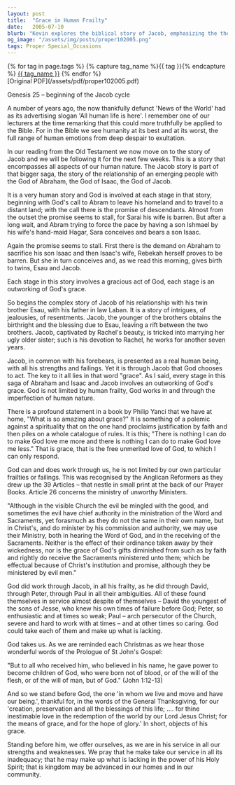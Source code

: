 ```yaml
---
layout: post
title:  "Grace in Human Frailty"
date:   2005-07-10
blurb: "Kevin explores the biblical story of Jacob, emphasizing the theme of grace throughout the narrative. He illustrates how God's grace works through human imperfection, as seen in the lives of biblical figures like Jacob, David, Peter, and Paul. The sermon reassures that God's love is unmerited and constant, and that through grace, we are empowered to become children of God, despite our weaknesses."
og_image: "/assets/img/posts/proper102005.png"
tags: Proper Special_Occasions
---    
```

<div class="tag-pills">
  {% for tag in page.tags %}
    {% capture tag_name %}{{ tag }}{% endcapture %}
    <a href="{{ site.baseurl }}/tag/{{ tag_name | slugify }}" class="tag-pill">{{ tag_name }}</a>
  {% endfor %}
</div>
[Original PDF](/assets/pdf/proper102005.pdf)

Genesis 25 – beginning of the Jacob cycle

A number of years ago, the now thankfully defunct 'News of the World' had as its advertising slogan 'All human life is here'. I remember one of our lecturers at the time remarking that this could more truthfully be applied to the Bible. For in the Bible we see humanity at its best and at its worst, the full range of human emotions from deep despair to exultation.

In our reading from the Old Testament we now move on to the story of Jacob and we will be following it for the next few weeks. This is a story that encompasses all aspects of our human nature. The Jacob story is part of that bigger saga, the story of the relationship of an emerging people with the God of Abraham, the God of Isaac, the God of Jacob.

It is a very human story and God is involved at each stage in that story, beginning with God's call to Abram to leave his homeland and to travel to a distant land; with the call there is the promise of descendants. Almost from the outset the promise seems to stall, for Sarai his wife is barren. But after a long wait, and Abram trying to force the pace by having a son Ishmael by his wife's hand-maid Hagar, Sara conceives and bears a son Isaac.

Again the promise seems to stall. First there is the demand on Abraham to sacrifice his son Isaac and then Isaac's wife, Rebekah herself proves to be barren. But she in turn conceives and, as we read this morning, gives birth to twins, Esau and Jacob.

Each stage in this story involves a gracious act of God, each stage is an outworking of God's grace.

So begins the complex story of Jacob of his relationship with his twin brother Esau, with his father in law Laban. It is a story of intrigues, of jealousies, of resentments. Jacob, the younger of the brothers obtains the birthright and the blessing due to Esau, leaving a rift between the two brothers. Jacob, captivated by Rachel's beauty, is tricked into marrying her ugly older sister; such is his devotion to Rachel, he works for another seven years.

Jacob, in common with his forebears, is presented as a real human being, with all his strengths and failings. Yet it is through Jacob that God chooses to act. The key to it all lies in that word "grace". As I said, every stage in this saga of Abraham and Isaac and Jacob involves an outworking of God's grace. God is not limited by human frailty, God works in and through the imperfection of human nature.

There is a profound statement in a book by Philip Yanci that we have at home, "What is so amazing about grace?" It is something of a polemic against a spirituality that on the one hand proclaims justification by faith and then piles on a whole catalogue of rules. It is this; "There is nothing I can do to make God love me more and there is nothing I can do to make God love me less." That is grace, that is the free unmerited love of God, to which I can only respond.

God can and does work through us, he is not limited by our own particular frailties or failings. This was recognised by the Anglican Reformers as they drew up the 39 Articles – that nestle in small print at the back of our Prayer Books. Article 26 concerns the ministry of unworthy Ministers.

"Although in the visible Church the evil be mingled with the good, and sometimes the evil have chief authority in the ministration of the Word and Sacraments, yet forasmuch as they do not the same in their own name, but in Christ's, and do minister by his commission and authority, we may use their Ministry, both in hearing the Word of God, and in the receiving of the Sacraments. Neither is the effect of their ordinance taken away by their wickedness, nor is the grace of God's gifts diminished from such as by faith and rightly do receive the Sacraments ministered unto them; which be effectual because of Christ's institution and promise, although they be ministered by evil men."

God did work through Jacob, in all his frailty, as he did through David, through Peter, through Paul in all their ambiguities. All of these found themselves in service almost despite of themselves – David the youngest of the sons of Jesse, who knew his own times of failure before God; Peter, so enthusiastic and at times so weak; Paul – arch persecutor of the Church, severe and hard to work with at times – and at other times so caring. God could take each of them and make up what is lacking.

God takes us. As we are reminded each Christmas as we hear those wonderful words of the Prologue of St John's Gospel:

"But to all who received him, who believed in his name, he gave power to become children of God, who were born not of blood, or of the will of the flesh, or of the will of man, but of God." (John 1:12-13)

And so we stand before God, the one 'in whom we live and move and have our being.', thankful for, in the words of the General Thanksgiving, for our 'creation, preservation and all the blessings of this life; …. for thine inestimable love in the redemption of the world by our Lord Jesus Christ; for the means of grace, and for the hope of glory.' In short, objects of his grace.

Standing before him, we offer ourselves, as we are in his service in all our strengths and weaknesses. We pray that he make take our service in all its inadequacy; that he may make up what is lacking in the power of his Holy Spirit; that is kingdom may be advanced in our homes and in our community.

